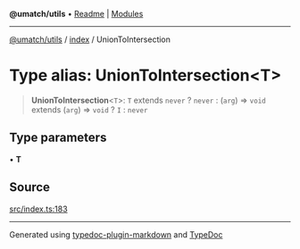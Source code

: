 **@umatch/utils** • [Readme](../../index.md) \| [Modules](../../modules.md)

***

[@umatch/utils](../../modules.md) / [index](../index.md) / UnionToIntersection

# Type alias: UnionToIntersection\<T\>

> **UnionToIntersection**\<`T`\>: `T` extends `never` ? `never` : (`arg`) => `void` extends (`arg`) => `void` ? `I` : `never`

## Type parameters

• **T**

## Source

[src/index.ts:183](https://github.com/umatch-oficial/utils/blob/ed8915b/src/index.ts#L183)

***

Generated using [typedoc-plugin-markdown](https://www.npmjs.com/package/typedoc-plugin-markdown) and [TypeDoc](https://typedoc.org/)
